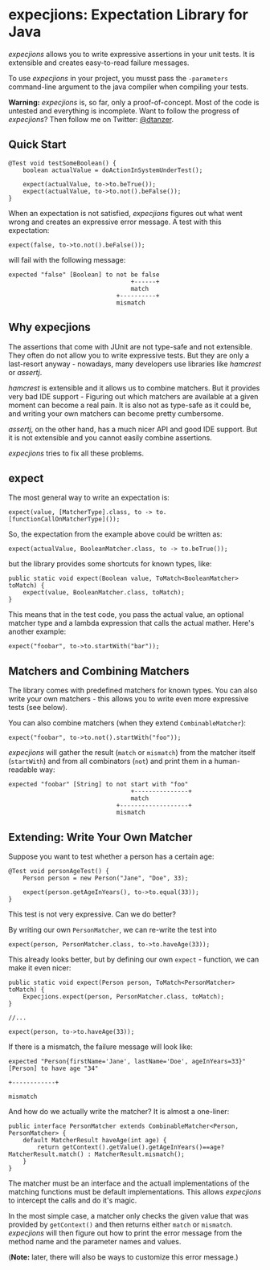 # expecjions: Expectation Library for Java

_expecjions_ allows you to write expressive assertions in
your unit tests. It is extensible and creates easy-to-read
failure messages.

To use _expecjions_ in your project, you musst pass the
```-parameters``` command-line argument to the java compiler
when compiling your tests.

**Warning:** _expecjions_ is, so far, only a proof-of-concept.
Most of the code is untested and everything is incomplete.
Want to follow the progress of _expecjions_? Then follow me
on Twitter: [@dtanzer](https://twitter.com/dtanzer).

## Quick Start

    @Test void testSomeBoolean() {
        boolean actualValue = doActionInSystemUnderTest();

        expect(actualValue, to->to.beTrue());
        expect(actualValue, to->to.not().beFalse());
    }

When an expectation is not satisfied, _expecjions_ figures
out what went wrong and creates an expressive error message.
A test with this expectation:

    expect(false, to->to.not().beFalse());

will fail with the following message:

    expected "false" [Boolean] to not be false
                                      +------+
                                      match
                                  +----------+
                                  mismatch

## Why expecjions

The assertions that come with JUnit are not type-safe and
not extensible. They often do not allow you to write
expressive tests. But they are only a last-resort anyway -
nowadays, many developers use libraries like _hamcrest_ or
_assertj_.

_hamcrest_ is extensible and it allows us to combine matchers.
But it provides very bad IDE support - Figuring out which
matchers are available at a given moment can become a real
pain. It is also not as type-safe as it could be, and writing
your own matchers can become pretty cumbersome.

_assertj_, on the other hand, has a much nicer API and good
IDE support. But it is not extensible and you cannot easily
combine assertions.

_expecjions_ tries to fix all these problems.

## expect

The most general way to write an expectation is:

    expect(value, [MatcherType].class, to -> to.[functionCallOnMatcherType]());

So, the expectation from the example above could be written
as:

    expect(actualValue, BooleanMatcher.class, to -> to.beTrue());

but the library provides some shortcuts for known types, like:

    public static void expect(Boolean value, ToMatch<BooleanMatcher> toMatch) {
        expect(value, BooleanMatcher.class, toMatch);
    }

This means that in the test code, you pass the actual value,
an optional matcher type and a lambda expression that calls
the actual mather. Here's another example:

    expect("foobar", to->to.startWith("bar"));

## Matchers and Combining Matchers

The library comes with predefined matchers for known types.
You can also write your own matchers - this allows you to
write even more expressive tests (see below).

You can also combine matchers (when they extend
```CombinableMatcher```):

    expect("foobar", to->to.not().startWith("foo"));

_expecjions_ will gather the result (```match``` or
```mismatch```) from the matcher itself (```startWith```)
and from all combinators (```not```) and print them in a
human-readable way:

    expected "foobar" [String] to not start with "foo"
                                      +---------------+
                                      match
                                  +-------------------+
                                  mismatch

## Extending: Write Your Own Matcher

Suppose you want to test whether a person has a certain age:

    @Test void personAgeTest() {
        Person person = new Person("Jane", "Doe", 33);
        
        expect(person.getAgeInYears(), to->to.equal(33));
    }

This test is not very expressive. Can we do better?

By writing our own ```PersonMatcher```, we can re-write the
test into

    expect(person, PersonMatcher.class, to->to.haveAge(33));

This already looks better, but by defining our own
```expect``` - function, we can make it even nicer:

    public static void expect(Person person, ToMatch<PersonMatcher> toMatch) {
        Expecjions.expect(person, PersonMatcher.class, toMatch);
    }
    
    //...
    
    expect(person, to->to.haveAge(33));

If there is a mismatch, the failure message will look like:

    expected "Person{firstName='Jane', lastName='Doe', ageInYears=33}" [Person] to have age "34"
                                                                                   +------------+
                                                                                   mismatch

And how do we actually write the matcher? It is almost a one-liner:

    public interface PersonMatcher extends CombinableMatcher<Person, PersonMatcher> {
        default MatcherResult haveAge(int age) {
            return getContext().getValue().getAgeInYears()==age? MatcherResult.match() : MatcherResult.mismatch();
        }
    }

The matcher must be an interface and the actuall implementations
of the matching functions must be default implementations.
This allows _expecjions_ to intercept the calls and do it's
magic.

In the most simple case, a matcher only checks the given
value that was provided by ```getContext()``` and then
returns either ```match``` or ```mismatch```. _expecjions_
will then figure out how to print the error message from
the method name and the parameter names and values.

(**Note:** later, there will also be ways to customize this
error message.)
